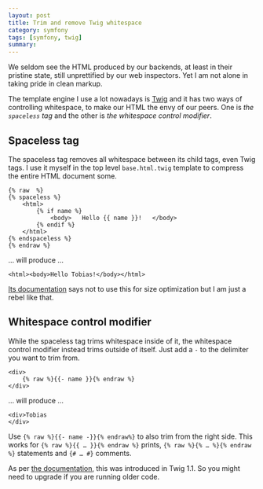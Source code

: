 ```yaml
---
layout: post
title: Trim and remove Twig whitespace
category: symfony
tags: [symfony, twig]
summary: 
---
```

We seldom see the HTML produced by our backends, at least in their pristine state, still unprettified by our web inspectors. Yet I am not alone in taking pride in clean markup.

The template engine I use a lot nowadays is [Twig](/twig/) and it has two ways of controlling whitespace, to make our HTML the envy of our peers. One is *the `spaceless` tag* and the other is *the whitespace control modifier*.

## Spaceless tag

The spaceless tag removes all whitespace between its child tags, even Twig tags. I use it myself in the top level `base.html.twig` template to compress the entire HTML document some.

    {% raw  %}
    {% spaceless %}
        <html>
            {% if name %}
                <body>   Hello {{ name }}!   </body>
            {% endif %}
        </html>
    {% endspaceless %}
    {% endraw %}

… will produce …

    <html><body>Hello Tobias!</body></html>

[Its documentation](http://twig.sensiolabs.org/doc/tags/spaceless.html) says not to use this for size optimization but I am just a rebel like that.

## Whitespace control modifier

While the spaceless tag trims whitespace inside of it, the whitespace control modifier instead trims outside of itself. Just add a `-` to the delimiter you want to trim from.

    <div>
        {% raw %}{{- name }}{% endraw %}
    </div>

… will produce …

    <div>Tobias
    </div>

Use `{% raw %}{{- name -}}{% endraw%}` to also trim from the right side. This works for `{% raw %}{{ … }}{% endraw %}` prints, `{% raw %}{% … %}{% endraw %}` statements and `{# … #}` comments.

As per [the documentation](http://twig.sensiolabs.org/doc/templates.html#whitespace-control), this was introduced in Twig 1.1. So you might need to upgrade if you are running older code.
